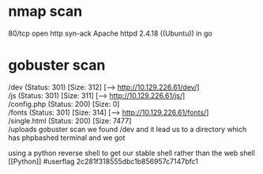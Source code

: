 # nmap scan 
80/tcp open  http    syn-ack Apache httpd 2.4.18 ((Ubuntu))
in go 
# gobuster scan
/dev                  (Status: 301) [Size: 312] [--> http://10.129.226.61/dev/]                                                        
/js                   (Status: 301) [Size: 311] [--> http://10.129.226.61/js/]                                                         
/config.php           (Status: 200) [Size: 0]                                                                                          
/fonts                (Status: 301) [Size: 314] [--> http://10.129.226.61/fonts/]                                                      
/single.html          (Status: 200) [Size: 7477]                                      
/uploads 
gobuster scan we found /dev and it lead us to a directory which has phpbashed terminal and we got 

using a python reverse shell to get our stable shell rather than the web shell [[Python]]
#userflag 2c281f318555dbc1b856957c7147bfc1

